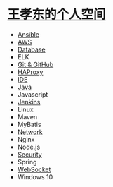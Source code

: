 # [王孝东的个人空间](https://scm-git.github.io/)

* [Ansible](./ansible/ansible.md)
* [AWS](./AWS/aws.md)
* [Database](./Database/database.md)
* ELK
* [Git & GitHub](./git_github/git_github.md)
* [HAProxy](./haproxy/haproxy.md)
* [IDE](./IDE/idea.md)
* [Java](./Java/java.md)
* Javascript
* [Jenkins](./Jenkins/jenkins.md)
* Linux
* Maven
* MyBatis
* [Network](./Network/network.md)
* Nginx
* Node.js
* [Security](./security/tenable.md)
* Spring
* [WebSocket](websocket/websocket.md)
* Windows 10


